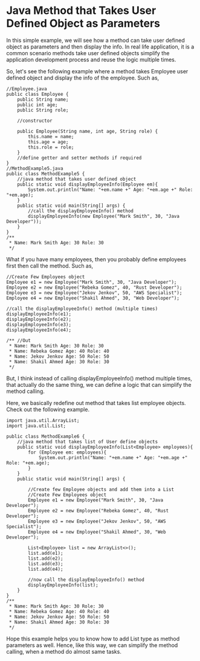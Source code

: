 # Java Method that Takes User Defined Object as Parameters

In this simple example, we will see how a method can take user defined object as parameters and then display the info. In real life application, it is a common scenario methods take user defined objects simplify the application development process and reuse the logic multiple times. 

So, let's see the following example where a method takes Employee user defined object and display the info of the employee. Such as,

```
//Employee.java
public class Employee {
    public String name;
    public int age;
    public String role;

    //constructor

    public Employee(String name, int age, String role) {
        this.name = name;
        this.age = age;
        this.role = role;
    }
    //define getter and setter methods if required
}
//MethodExample5.java
public class MethodExample5 {
    //java method that takes user defined object
    public static void displayEmployeeInfo(Employee em){
        System.out.println("Name: "+em.name +" Age: "+em.age +" Role: "+em.age);
    }
    public static void main(String[] args) {
        //call the displayEmployeeInfo() method
        displayEmployeeInfo(new Employee("Mark Smith", 30, "Java Developer"));
    }
}
/**
 * Name: Mark Smith Age: 30 Role: 30
 */
```

What if you have many employees, then you probably define employees first then call the method. Such as,

```
//Create Few Employees object
Employee e1 = new Employee("Mark Smith", 30, "Java Developer");
Employee e2 = new Employee("Rebeka Gomez", 40, "Rust Developer");
Employee e3 = new Employee("Jekov Jenkov", 50, "AWS Specialist");
Employee e4 = new Employee("Shakil Ahmed", 30, "Web Developer");

//call the displayEmployeeInfo() method (multiple times)
displayEmployeeInfo(e1);
displayEmployeeInfo(e2);
displayEmployeeInfo(e3);
displayEmployeeInfo(e4);

/** //Out
 * Name: Mark Smith Age: 30 Role: 30
 * Name: Rebeka Gomez Age: 40 Role: 40
 * Name: Jekov Jenkov Age: 50 Role: 50
 * Name: Shakil Ahmed Age: 30 Role: 30
 */
```

But, I think instead of calling displayEmployeeInfo() method multiple times, that actually do the same thing, we can define a logic that can simplify the method calling.

Here, we basically redefine out method that takes list employee objects. Check out the following example.

```
import java.util.ArrayList;
import java.util.List;

public class MethodExample6 {
    //java method that takes list of User define objects
    public static void displayEmployeeInfo(List<Employee> employees){
        for (Employee em: employees){
            System.out.println("Name: "+em.name +" Age: "+em.age +" Role: "+em.age);
        }
    }
    public static void main(String[] args) {

        //Create few Employee objects and add them into a List
        //Create Few Employees object
        Employee e1 = new Employee("Mark Smith", 30, "Java Developer");
        Employee e2 = new Employee("Rebeka Gomez", 40, "Rust Developer");
        Employee e3 = new Employee("Jekov Jenkov", 50, "AWS Specialist");
        Employee e4 = new Employee("Shakil Ahmed", 30, "Web Developer");

        List<Employee> list = new ArrayList<>();
        list.add(e1);
        list.add(e2);
        list.add(e3);
        list.add(e4);

        //now call the displayEmployeeInfo() method
        displayEmployeeInfo(list);
    }
}
/**
 * Name: Mark Smith Age: 30 Role: 30
 * Name: Rebeka Gomez Age: 40 Role: 40
 * Name: Jekov Jenkov Age: 50 Role: 50
 * Name: Shakil Ahmed Age: 30 Role: 30
 */
```

Hope this example helps you to know how to add List type as method parameters as well. Hence, like this way, we can simplify the method calling, when a method do almost same tasks.

